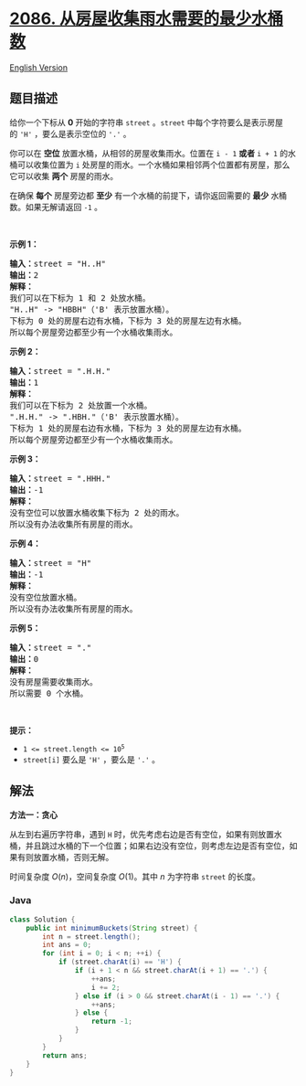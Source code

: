 # [2086. 从房屋收集雨水需要的最少水桶数](https://leetcode.cn/problems/minimum-number-of-food-buckets-to-feed-the-hamsters)

[English Version](/solution/2000-2099/2086.Minimum%20Number%20of%20Food%20Buckets%20to%20Feed%20the%20Hamsters/README_EN.md)

## 题目描述

<!-- 这里写题目描述 -->

<p>给你一个下标从 <strong>0</strong>&nbsp;开始的字符串&nbsp;<code>street</code>&nbsp;。<code>street</code>&nbsp;中每个字符要么是表示房屋的&nbsp;<code>'H'</code> ，要么是表示空位的&nbsp;<code>'.'</code>&nbsp;。</p>

<p>你可以在 <strong>空位</strong>&nbsp;放置水桶，从相邻的房屋收集雨水。位置在 <code>i - 1</code>&nbsp;<strong>或者</strong> <code>i + 1</code>&nbsp;的水桶可以收集位置为 <code>i</code>&nbsp;处房屋的雨水。一个水桶如果相邻两个位置都有房屋，那么它可以收集 <strong>两个</strong> 房屋的雨水。</p>

<p>在确保 <strong>每个</strong>&nbsp;房屋旁边都 <strong>至少</strong>&nbsp;有一个水桶的前提下，请你返回需要的 <strong>最少</strong>&nbsp;水桶数。如果无解请返回 <code>-1</code>&nbsp;。</p>

<p>&nbsp;</p>

<p><strong>示例 1：</strong></p>

<pre><b>输入：</b>street = "H..H"
<b>输出：</b>2
<strong>解释：</strong>
我们可以在下标为 1 和 2 处放水桶。
"H..H" -&gt; "HBBH"（'B' 表示放置水桶）。
下标为 0 处的房屋右边有水桶，下标为 3 处的房屋左边有水桶。
所以每个房屋旁边都至少有一个水桶收集雨水。
</pre>

<p><strong>示例 2：</strong></p>

<pre><b>输入：</b>street = ".H.H."
<b>输出：</b>1
<strong>解释：</strong>
我们可以在下标为 2 处放置一个水桶。
".H.H." -&gt; ".HBH."（'B' 表示放置水桶）。
下标为 1 处的房屋右边有水桶，下标为 3 处的房屋左边有水桶。
所以每个房屋旁边都至少有一个水桶收集雨水。
</pre>

<p><strong>示例 3：</strong></p>

<pre><b>输入：</b>street = ".HHH."
<b>输出：</b>-1
<strong>解释：</strong>
没有空位可以放置水桶收集下标为 2 处的雨水。
所以没有办法收集所有房屋的雨水。
</pre>

<p><strong>示例 4：</strong></p>

<pre><b>输入：</b>street = "H"
<b>输出：</b>-1
<strong>解释：</strong>
没有空位放置水桶。
所以没有办法收集所有房屋的雨水。
</pre>

<p><strong>示例 5：</strong></p>

<pre><b>输入：</b>street = "."
<b>输出：</b>0
<strong>解释：</strong>
没有房屋需要收集雨水。
所以需要 0 个水桶。
</pre>

<p>&nbsp;</p>

<p><strong>提示：</strong></p>

<ul>
	<li><code>1 &lt;= street.length &lt;= 10<sup>5</sup></code></li>
	<li><code>street[i]</code>&nbsp;要么是&nbsp;<code>'H'</code>&nbsp;，要么是&nbsp;<code>'.'</code> 。</li>
</ul>

## 解法

**方法一：贪心**

从左到右遍历字符串，遇到 `H` 时，优先考虑右边是否有空位，如果有则放置水桶，并且跳过水桶的下一个位置；如果右边没有空位，则考虑左边是否有空位，如果有则放置水桶，否则无解。

时间复杂度 $O(n)$，空间复杂度 $O(1)$。其中 $n$ 为字符串 `street` 的长度。

### **Java**

```java
class Solution {
    public int minimumBuckets(String street) {
        int n = street.length();
        int ans = 0;
        for (int i = 0; i < n; ++i) {
            if (street.charAt(i) == 'H') {
                if (i + 1 < n && street.charAt(i + 1) == '.') {
                    ++ans;
                    i += 2;
                } else if (i > 0 && street.charAt(i - 1) == '.') {
                    ++ans;
                } else {
                    return -1;
                }
            }
        }
        return ans;
    }
}
```
